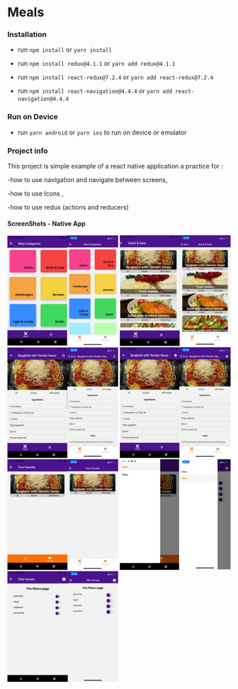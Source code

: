 # Meals


### Installation

- run `npm install` or `yarn install`

- run `npm install redux@4.1.1` or `yarn add redux@4.1.1`

- run `npm install react-redux@7.2.4` or `yarn add react-redux@7.2.4`

- run `npm install react-navigation@4.4.4` or `yarn add react-navigation@4.4.4`


### Run on Device

- run `yarn android` or `yarn ios` to run on device or emulator


### Project info


This project is simple example of a react native application a practice for :

-how to use navigation and navigate between screens,

-how to use Icons ,

-how to use redux (actions and reducers)



#### ScreenShots - Native App

<img src="screenshots/1.png" data-canonical-src="screenshots/1.png" width="250" />


<img src="screenshots/2.png" data-canonical-src="screenshots/2.png" width="250" />


<img src="screenshots/3.png" data-canonical-src="screenshots/3.png" width="250" />


<img src="screenshots/4.png" data-canonical-src="screenshots/4.png" width="250" />


<img src="screenshots/5.png" data-canonical-src="screenshots/5.png" width="250" />


<img src="screenshots/6.png" data-canonical-src="screenshots/6.png" width="250" />


<img src="screenshots/7.png" data-canonical-src="screenshots/7.png" width="250" />


